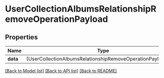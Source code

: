 # UserCollectionAlbumsRelationshipRemoveOperationPayload

## Properties
Name | Type | Description | Notes
------------ | ------------- | ------------- | -------------
**data** | [UserCollectionAlbumsRelationshipRemoveOperationPayloadData] |  | 

[[Back to Model list]](../README.md#documentation-for-models) [[Back to API list]](../README.md#documentation-for-api-endpoints) [[Back to README]](../README.md)


